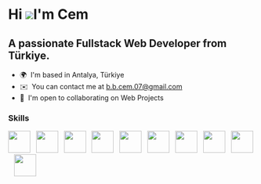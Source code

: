 # Hi ![](https://user-images.githubusercontent.com/18350557/176309783-0785949b-9127-417c-8b55-ab5a4333674e.gif)I'm Cem

## A passionate Fullstack Web Developer from Türkiye.

- 🌍  I'm based in Antalya, Türkiye
- ✉️  You can contact me at [b.b.cem.07@gmail.com](mailto:b.b.cem.07@gmail.com)
- 🤝  I'm open to collaborating on Web Projects

### Skills

<p align="left">
<img src="https://unpkg.com/piconss@1.0.0/icons/default/mongodb.svg" width="45" height="45" />&nbsp;&nbsp;
<img src="https://unpkg.com/piconss@1.0.0/icons/dark/expressDark.svg" width="45" height="45" />&nbsp;&nbsp;
<img src="https://unpkg.com/piconss@1.0.0/icons/default/reactjs.svg" width="45" height="45" />&nbsp;&nbsp;
<img src="https://unpkg.com/piconss@1.0.0/icons/default/redux.svg" width="45" height="45" />&nbsp;&nbsp;
<img src="https://unpkg.com/piconss@1.0.0/icons/default/nodejs.svg" width="45" height="45" />&nbsp;&nbsp;
<img src="https://unpkg.com/piconss@1.0.0/icons/default/tailwindcss.svg" width="45" height="45" />&nbsp;&nbsp;
<img src="https://unpkg.com/piconss@1.0.0/icons/default/bootstrap.svg" width="45" height="45" />&nbsp;&nbsp;
<img src="https://unpkg.com/piconss@1.0.0/icons/default/sass.svg" width="45" height="45" />&nbsp;&nbsp;
<img src="https://unpkg.com/piconss@1.0.0/icons/default/python.svg" width="45" height="45" />&nbsp;&nbsp;
<img src="https://unpkg.com/piconss@1.0.0/icons/default/numpy.svg" width="45" height="45" />
</p>
